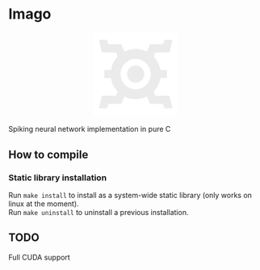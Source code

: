 # Imago
<p align="center" width="100%">
    <img width="33%" src="/imago.png"> 
</p>
Spiking neural network implementation in pure C

## How to compile
### Static library installation
Run `make install` to install as a system-wide static library (only works on linux at the moment).<br/>
Run `make uninstall` to uninstall a previous installation.

## TODO
Full CUDA support
